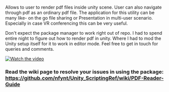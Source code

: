 
Allows to user to render pdf files inside unity scene. User can also navigate through pdf as an ordinary pdf file. The application for this utility can be many like- on the go file sharing or Presentation in multi-user scenario. Especially in case VR conferencing this can be very useful.

Don't expect the package manager to work right out of repo. I had to spend entire night to figure out how to render pdf in unity. Where I had to mod the Unity setup itself for it to work in editor mode. Feel free to get in touch for queries and comments.


[![Watch the video](https://github.com/nfynt/Unity_ScriptingRef/blob/master/PdfReader/vid_snap.PNG?raw=true)](https://youtu.be/nLOfHhjL3MU)

### Read the wiki page to resolve your issues in using the package: https://github.com/nfynt/Unity_ScriptingRef/wiki/PDF-Reader-Guide
